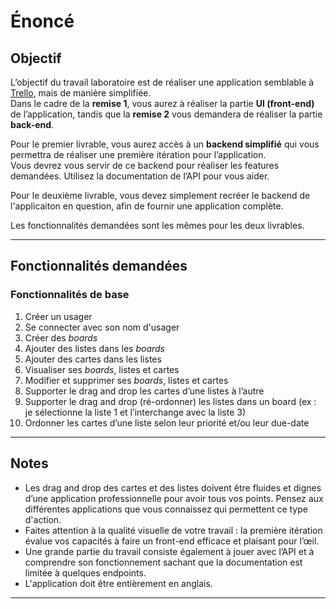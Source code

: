 # Énoncé

## Objectif

L’objectif du travail laboratoire est de réaliser une application semblable à [Trello](https://trello.com/fr), mais de manière simplifiée.  
Dans le cadre de la **remise 1**, vous aurez à réaliser la partie **UI (front-end)** de l’application, tandis que la **remise 2** vous demandera de réaliser la partie **back-end**.

Pour le premier livrable, vous aurez accès à un **backend simplifié** qui vous permettra de réaliser une première itération pour l’application.  
Vous devrez vous servir de ce backend pour réaliser les features demandées. Utilisez la documentation de l’API pour vous aider.

Pour le deuxième livrable, vous devez simplement recréer le backend de l'applicaiton en question, afin de fournir une application complète.

Les fonctionnalités demandées sont les mêmes pour les deux livrables.

---

## Fonctionnalités demandées

### Fonctionnalités de base
1. Créer un usager  
2. Se connecter avec son nom d'usager
3. Créer des _boards_  
4. Ajouter des listes dans les _boards_  
5. Ajouter des cartes dans les listes  
6. Visualiser ses _boards_, listes et cartes  
7. Modifier et supprimer ses _boards_, listes et cartes
8. Supporter le drag and drop les cartes d’une listes à l’autre
9. Supporter le drag and drop (ré-ordonner) les listes dans un board (ex : je sélectionne la liste 1 et l’interchange avec la liste 3)
10. Ordonner les cartes d’une liste selon leur priorité et/ou leur due-date

---

## Notes

- Les drag and drop des cartes et des listes doivent être fluides et dignes d’une application professionnelle pour avoir tous vos points. Pensez aux différentes applications que vous connaissez qui permettent ce type d'action.  
- Faites attention à la qualité visuelle de votre travail : la première itération évalue vos capacités à faire un front-end efficace et plaisant pour l’œil.
- Une grande partie du travail consiste également à jouer avec l’API et à comprendre son fonctionnement sachant que la documentation est limitée à quelques endpoints.     
- L'application doit être entièrement en anglais. 

---
